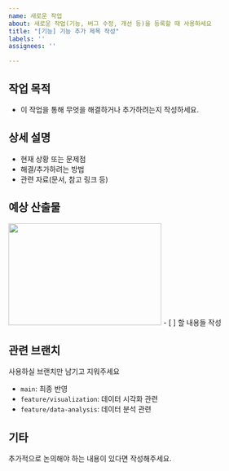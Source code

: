 ```yaml
---
name: 새로운 작업
about: 새로운 작업(기능, 버그 수정, 개선 등)을 등록할 때 사용하세요
title: "[기능] 기능 추가 제목 작성"
labels: ''
assignees: ''

---
```


## 작업 목적
- 이 작업을 통해 무엇을 해결하거나 추가하려는지 작성하세요.

## 상세 설명
- 현재 상황 또는 문제점
- 해결/추가하려는 방법
- 관련 자료(문서, 참고 링크 등)

## 예상 산출물
<img src="이미지 경로" width="300" height="200">
- [ ] 할 내용들 작성

## 관련 브랜치 
사용하실 브랜치만 남기고 지워주세요
- `main`: 최종 반영
- `feature/visualization`: 데이터 시각화 관련
- `feature/data-analysis`: 데이터 분석 관련

## 기타
추가적으로 논의해야 하는 내용이 있다면 작성해주세요.
